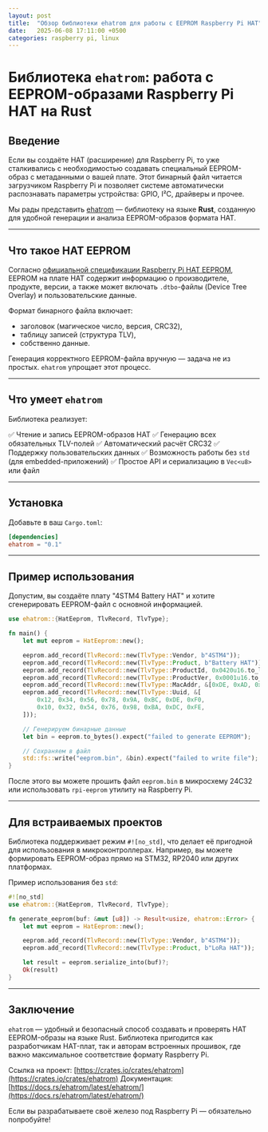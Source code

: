 ```yaml
---
layout: post
title:  "Обзор библиотеки ehatrom для работы с EEPROM Raspberry Pi HAT"
date:   2025-06-08 17:11:00 +0500
categories: raspberry pi, linux
---
```


# Библиотека `ehatrom`: работа с EEPROM-образами Raspberry Pi HAT на Rust

## Введение

Если вы создаёте HAT (расширение) для Raspberry Pi, то уже сталкивались с необходимостью создавать специальный EEPROM-образ с метаданными о вашей плате. Этот бинарный файл читается загрузчиком Raspberry Pi и позволяет системе автоматически распознавать параметры устройства: GPIO, I²C, драйверы и прочее.

Мы рады представить [ehatrom](https://crates.io/crates/ehatrom) — библиотеку на языке **Rust**, созданную для удобной генерации и анализа EEPROM-образов формата HAT.

---

## Что такое HAT EEPROM

Согласно [официальной спецификации Raspberry Pi HAT EEPROM](https://github.com/raspberrypi/hats/blob/master/eeprom-format.md), EEPROM на плате HAT содержит информацию о производителе, продукте, версии, а также может включать `.dtbo`-файлы (Device Tree Overlay) и пользовательские данные.

Формат бинарного файла включает:

* заголовок (магическое число, версия, CRC32),
* таблицу записей (структура TLV),
* собственно данные.

Генерация корректного EEPROM-файла вручную — задача не из простых. `ehatrom` упрощает этот процесс.

---

## Что умеет `ehatrom`

Библиотека реализует:

✅ Чтение и запись EEPROM-образов HAT
✅ Генерацию всех обязательных TLV-полей
✅ Автоматический расчёт CRC32
✅ Поддержку пользовательских данных
✅ Возможность работы без `std` (для embedded-приложений)
✅ Простое API и сериализацию в `Vec<u8>` или файл

---

## Установка

Добавьте в ваш `Cargo.toml`:

```toml
[dependencies]
ehatrom = "0.1"
```

---

## Пример использования

Допустим, вы создаёте плату "4STM4 Battery HAT" и хотите сгенерировать EEPROM-файл с основной информацией.

```rust
use ehatrom::{HatEeprom, TlvRecord, TlvType};

fn main() {
    let mut eeprom = HatEeprom::new();

    eeprom.add_record(TlvRecord::new(TlvType::Vendor, b"4STM4"));
    eeprom.add_record(TlvRecord::new(TlvType::Product, b"Battery HAT"));
    eeprom.add_record(TlvRecord::new(TlvType::ProductId, 0x0420u16.to_le_bytes().as_slice()));
    eeprom.add_record(TlvRecord::new(TlvType::ProductVer, 0x0001u16.to_le_bytes().as_slice()));
    eeprom.add_record(TlvRecord::new(TlvType::MacAddr, &[0xDE, 0xAD, 0xBE, 0xEF, 0x00, 0x01]));
    eeprom.add_record(TlvRecord::new(TlvType::Uuid, &[
        0x12, 0x34, 0x56, 0x78, 0x9A, 0xBC, 0xDE, 0xF0,
        0x10, 0x32, 0x54, 0x76, 0x98, 0xBA, 0xDC, 0xFE,
    ]));

    // Генерируем бинарные данные
    let bin = eeprom.to_bytes().expect("failed to generate EEPROM");

    // Сохраняем в файл
    std::fs::write("eeprom.bin", &bin).expect("failed to write file");
}
```

После этого вы можете прошить файл `eeprom.bin` в микросхему 24C32 или использовать `rpi-eeprom` утилиту на Raspberry Pi.

---

## Для встраиваемых проектов

Библиотека поддерживает режим `#![no_std]`, что делает её пригодной для использования в микроконтроллерах. Например, вы можете формировать EEPROM-образ прямо на STM32, RP2040 или других платформах.

Пример использования без `std`:

```rust
#![no_std]
use ehatrom::{HatEeprom, TlvRecord, TlvType};

fn generate_eeprom(buf: &mut [u8]) -> Result<usize, ehatrom::Error> {
    let mut eeprom = HatEeprom::new();

    eeprom.add_record(TlvRecord::new(TlvType::Vendor, b"4STM4"));
    eeprom.add_record(TlvRecord::new(TlvType::Product, b"LoRa HAT"));

    let result = eeprom.serialize_into(buf)?;
    Ok(result)
}
```

---

## Заключение

`ehatrom` — удобный и безопасный способ создавать и проверять HAT EEPROM-образы на языке Rust. Библиотека пригодится как разработчикам HAT-плат, так и авторам встроенных прошивок, где важно максимальное соответствие формату Raspberry Pi.

Ссылка на проект:
 [https://crates.io/crates/ehatrom](https://crates.io/crates/ehatrom)
 Документация: [https://docs.rs/ehatrom/latest/ehatrom/](https://docs.rs/ehatrom/latest/ehatrom/)

Если вы разрабатываете своё железо под Raspberry Pi — обязательно попробуйте!
